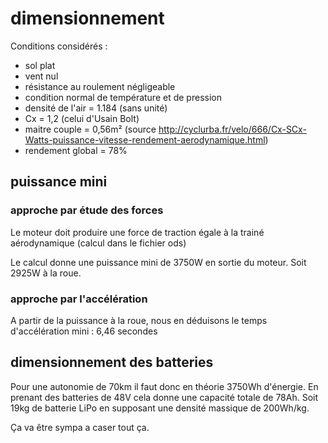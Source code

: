 # dimensionnement

Conditions considérés :
- sol plat
- vent nul
- résistance au roulement négligeable
- condition normal de température et de pression
- densité de l'air = 1.184 (sans unité)
- Cx = 1,2 (celui d'Usain Bolt)
- maitre couple = 0,56m² (source http://cyclurba.fr/velo/666/Cx-SCx-Watts-puissance-vitesse-rendement-aerodynamique.html)
- rendement global = 78%

## puissance mini

### approche par étude des forces

Le moteur doit produire une force de traction égale à la trainé aérodynamique (calcul dans le fichier ods)

Le calcul donne une puissance mini de 3750W en sortie du moteur. Soit 2925W à la roue.

### approche par l'accélération

A partir de la puissance à la roue, nous en déduisons le temps d'accélération mini : 6,46 secondes

## dimensionnement des batteries

Pour une autonomie de 70km il faut donc en théorie 3750Wh d'énergie. En prenant des batteries de 48V cela donne une capacité totale de 78Ah.
Soit 19kg de batterie LiPo en supposant une densité massique de 200Wh/kg.

Ça va être sympa a caser tout ça.

